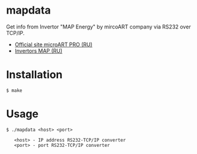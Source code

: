# mapdata
Get info from Invertor "MAP Energy" by mircoART company via RS232 over TCP/IP.

* [Official site microART PRO (RU)](https://microart.ru/)
* [Invertors MAP (RU)](https://microart.ru/products/vse-tovary/map/)

# Installation
```
$ make
```

# Usage
```
$ ./mapdata <host> <port>

   <host> - IP address RS232-TCP/IP converter
   <port> - port RS232-TCP/IP converter
```
